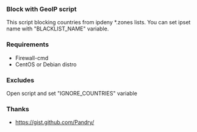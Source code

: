 ### Block with GeoIP script

This script blocking countries from ipdeny *.zones lists. You can set ipset name with "BLACKLIST_NAME" variable.

### Requirements

* Firewall-cmd
* CentOS or Debian distro

### Excludes

Open script and set "IGNORE_COUNTRIES" variable

### Thanks

* https://gist.github.com/Pandry/
